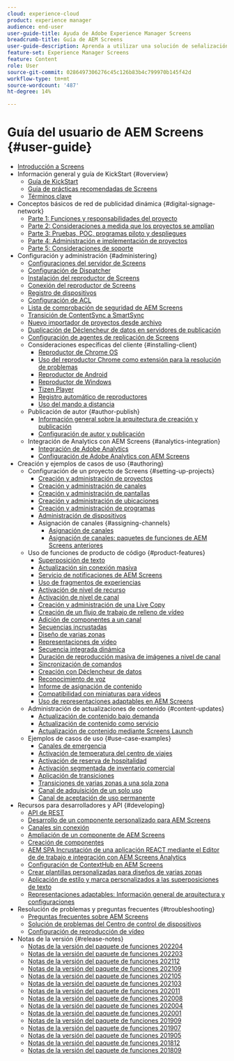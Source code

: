 ```yaml
---
cloud: experience-cloud
product: experience manager
audience: end-user
user-guide-title: Ayuda de Adobe Experience Manager Screens
breadcrumb-title: Guía de AEM Screens
user-guide-description: Aprenda a utilizar una solución de señalización digital que le permita publicar interacciones y experiencias digitales dinámicas e interactivas.
feature-set: Experience Manager Screens
feature: Content
role: User
source-git-commit: 0286497306276c45c126b83b4c799970b145f42d
workflow-type: tm+mt
source-wordcount: '487'
ht-degree: 14%

---
```



# Guía del usuario de AEM Screens {#user-guide}

+ [Introducción a Screens](aem-screens-introduction.md)
+ Información general y guía de KickStart {#overview}
   + [Guía de KickStart](kickstart-for-aem-screens.md)
   + [Guía de prácticas recomendadas de Screens](https://experienceleague.adobe.com/docs/experience-manager-screens/using/about-guide.html?lang=es)
   + [Términos clave](screens-glossary.md)
+ Conceptos básicos de red de publicidad dinámica {#digital-signage-network}
   + [Parte 1: Funciones y responsabilidades del proyecto](project-roles-responsibilities.md)
   + [Parte 2: Consideraciones a medida que los proyectos se amplían](project-considerations.md)
   + [Parte 3: Pruebas, POC, programas piloto y despliegues](testing-pocs-pilots-rollouts.md)
   + [Parte 4: Administración e implementación de proyectos](project-management-and-deployment.md)
   + [Parte 5: Consideraciones de soporte](support-considerations.md)
+ Configuración y administración {#administering}
   + [Configuraciones del servidor de Screens](configuring-screens-introduction.md)
   + [Configuración de Dispatcher](dispatcher-configurations-aem-screens.md)
   + [Instalación del reproductor de Screens](installing-screens-player.md)
   + [Conexión del reproductor de Screens](working-with-screens-player.md)
   + [Registro de dispositivos](device-registration.md)
   + [Configuración de ACL](setting-up-acls.md)
   + [Lista de comprobación de seguridad de AEM Screens](security-checklist.md)
   + [Transición de ContentSync a SmartSync](smartsync.md)
   + [Nuevo importador de proyectos desde archivo](project-importer.md)
   + [Duplicación de Déclencheur de datos en servidores de publicación](replicating-data-triggers.md)
   + [Configuración de agentes de replicación de Screens](configure-screens-replication.md)
   + Consideraciones específicas del cliente {#installing-client}
      + [Reproductor de Chrome OS](implementing-chrome-os-player.md)
      + [Uso del reproductor Chrome como extensión para la resolución de problemas](using-chrome-player-as-an-extension.md)
      + [Reproductor de Android](implementing-android-player.md)
      + [Reproductor de Windows](implementing-windows-player.md)
      + [Tizen Player](tizen-player.md)
      + [Registro automático de reproductores](auto-registration-players.md)
      + [Uso del mando a distancia](implementing-remote-control.md)
   + Publicación de autor {#author-publish}
      + [Información general sobre la arquitectura de creación y publicación](author-publish-architecture-overview.md)
      + [Configuración de autor y publicación](author-and-publish.md)
   + Integración de Analytics con AEM Screens {#analytics-integration}
      + [Integración de Adobe Analytics](adobe-analytics-integration-aem-screens.md)
      + [Configuración de Adobe Analytics con AEM Screens](configuring-adobe-analytics-aem-screens.md)
+ Creación y ejemplos de casos de uso {#authoring}
   + Configuración de un proyecto de Screens {#setting-up-projects}
      + [Creación y administración de proyectos](creating-a-screens-project.md)
      + [Creación y administración de canales](managing-channels.md)
      + [Creación y administración de pantallas](managing-displays.md)
      + [Creación y administración de ubicaciones](managing-locations.md)
      + [Creación y administración de programas](managing-schedules.md)
      + [Administración de dispositivos](managing-devices.md)
      + Asignación de canales {#assigning-channels}
         + [Asignación de canales](channel-assignment-latest-fp.md)
         + [Asignación de canales: paquetes de funciones de AEM Screens anteriores](channel-assignment.md)
   + Uso de funciones de producto de código {#product-features}
      + [Superposición de texto](text-overlay.md)
      + [Actualización sin conexión masiva](bulk-offline-update.md)
      + [Servicio de notificaciones de AEM Screens](screens-notifications-service.md)
      + [Uso de fragmentos de experiencias](experience-fragments-in-screens.md)
      + [Activación de nivel de recurso](asset-level-scheduling.md)
      + [Activación de nivel de canal](channel-level-activation.md)
      + [Creación y administración de una Live Copy](managing-livecopy.md)
      + [Creación de un flujo de trabajo de relleno de vídeo](creating-a-video-padding-workflow.md)
      + [Adición de componentes a un canal](adding-components-to-a-channel.md)
      + [Secuencias incrustadas](embedded-sequences.md)
      + [Diseño de varias zonas](multi-zone-layout-aem-screens.md)
      + [Representaciones de vídeo](generating-renditions.md)
      + [Secuencia integrada dinámica](dynamic-embedded-sequences.md)
      + [Duración de reproducción masiva de imágenes a nivel de canal](channel-level-image-playback.md)
      + [Sincronización de comandos](using-command-sync.md)
      + [Creación con Déclencheur de datos](authoring-data-triggers.md)
      + [Reconocimiento de voz](voice-recognition.md)
      + [Informe de asignación de contenido](content-assignment-report.md)
      + [Compatibilidad con miniaturas para vídeos](thumbnail-support.md)
      + [Uso de representaciones adaptables en AEM Screens](using-adaptive-renditions.md)
   + Administración de actualizaciones de contenido {#content-updates}
      + [Actualización de contenido bajo demanda](on-demand-content.md)
      + [Actualización de contenido como servicio](content-update-as-a-service.md)
      + [Actualización de contenido mediante Screens Launch](launches.md)
   + Ejemplos de casos de uso {#use-case-examples}
      + [Canales de emergencia](emergency-channel.md)
      + [Activación de temperatura del centro de viajes](local-temperature-activation.md)
      + [Activación de reserva de hospitalidad](hospitality-reservation-activation.md)
      + [Activación segmentada de inventario comercial](retail-inventory-activation.md)
      + [Aplicación de transiciones](applying-transitions.md)
      + [Transiciones de varias zonas a una sola zona](multizone-to-singlezone.md)
      + [Canal de adquisición de un solo uso](single-use-takeover-channel.md)
      + [Canal de aceptación de uso permanente](perpetual-takeover-channel.md)
+ Recursos para desarrolladores y API {#developing}
   + [API de REST](rest-api.md)
   + [Desarrollo de un componente personalizado para AEM Screens](developing-custom-component-tutorial-develop.md)
   + [Canales sin conexión](offline-channels.md)
   + [Ampliación de un componente de AEM Screens](extending-component-tutorial-develop.md)
   + [Creación de componentes](creating-components.md)
   + [AEM SPA Incrustación de una aplicación REACT mediante el Editor de de trabajo e integración con AEM Screens Analytics](embedding-react-app.md)
   + [Configuración de ContextHub en AEM Screens](configuring-context-hub.md)
   + [Crear plantillas personalizadas para diseños de varias zonas](creating-custom-templates-multizone-layouts.md)
   + [Aplicación de estilo y marca personalizados a las superposiciones de texto](custom-branding-text-overlays.md)
   + [Representaciones adaptables: Información general de arquitectura y configuraciones](/help/user-guide/adaptive-renditions.md)
+ Resolución de problemas y preguntas frecuentes {#troubleshooting}
   + [Preguntas frecuentes sobre AEM Screens](aem-screens-faqs.md)
   + [Solución de problemas del Centro de control de dispositivos](monitoring-screens.md)
   + [Configuración de reproducción de vídeo](troubleshoot-videos.md)
+ Notas de la versión {#release-notes}
   + [Notas de la versión del paquete de funciones 202204](release-notes-fp-202204.md)
   + [Notas de la versión del paquete de funciones 202203](release-notes-fp-202203.md)
   + [Notas de la versión del paquete de funciones 202112](release-notes-fp-202112.md)
   + [Notas de la versión del paquete de funciones 202109](release-notes-fp-202109.md)
   + [Notas de la versión del paquete de funciones 202105](release-notes-fp-202105.md)
   + [Notas de la versión del paquete de funciones 202103](release-notes-fp-202103.md)
   + [Notas de la versión del paquete de funciones 202011](release-notes-fp-202011.md)
   + [Notas de la versión del paquete de funciones 202008](release-notes-fp-202008.md)
   + [Notas de la versión del paquete de funciones 202004](release-notes-fp-202004.md)
   + [Notas de la versión del paquete de funciones 202001](release-notes-fp-202001.md)
   + [Notas de la versión del paquete de funciones 201909](release-notes-fp-201909.md)
   + [Notas de la versión del paquete de funciones 201907](release-notes-fp-201907.md)
   + [Notas de la versión del paquete de funciones 201905](screens-release-notes-fp-201905.md)
   + [Notas de la versión del paquete de funciones 201812](release-notes-fp-201812.md)
   + [Notas de la versión del paquete de funciones 201809](screens-release-notes.md)
